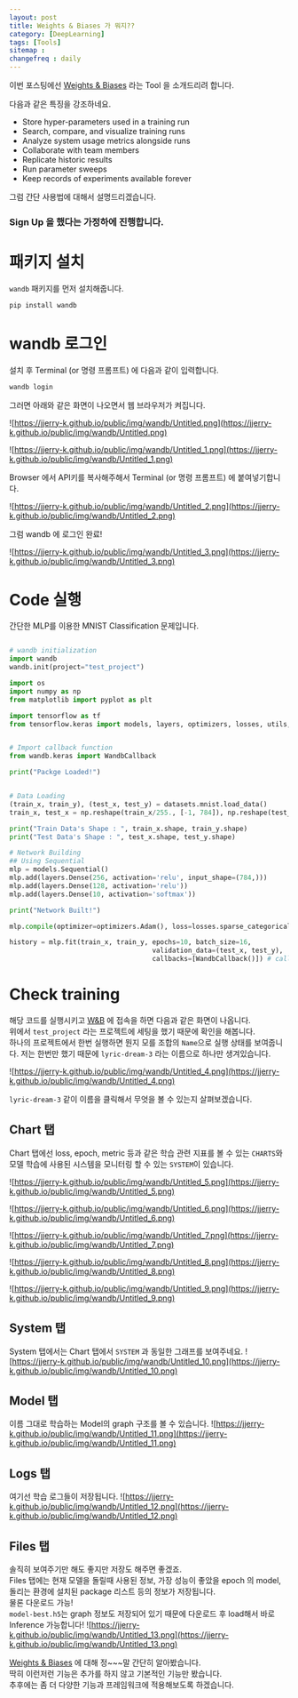 ```yaml
---
layout: post
title: Weights & Biases 가 뭐지??
category: [DeepLearning]
tags: [Tools]
sitemap :
changefreq : daily
---
```


이번 포스팅에선 [Weights & Biases](https://www.wandb.com/) 라는 Tool 을 소개드리려 합니다.  

다음과 같은 특징을 강조하네요.
- Store hyper-parameters used in a training run
- Search, compare, and visualize training runs
- Analyze system usage metrics alongside runs
- Collaborate with team members
- Replicate historic results
- Run parameter sweeps
- Keep records of experiments available forever

그럼 간단 사용법에 대해서 설명드리겠습니다.

### **Sign Up** 을 했다는 가정하에 진행합니다.

# 패키지 설치

`wandb` 패키지를 먼저 설치해줍니다.
``` bash
pip install wandb
```

# wandb 로그인

설치 후 Terminal (or 명령 프롬프트) 에 다음과 같이 입력합니다.


``` bash
wandb login
```


그러면 아래와 같은 화면이 나오면서 웹 브라우저가 켜집니다.

![https://jjerry-k.github.io/public/img/wandb/Untitled.png](https://jjerry-k.github.io/public/img/wandb/Untitled.png)

![https://jjerry-k.github.io/public/img/wandb/Untitled_1.png](https://jjerry-k.github.io/public/img/wandb/Untitled_1.png)

Browser 에서 API키를 복사해주해서 Terminal (or 명령 프롬프트) 에 붙여넣기합니다.

![https://jjerry-k.github.io/public/img/wandb/Untitled_2.png](https://jjerry-k.github.io/public/img/wandb/Untitled_2.png)

그럼 wandb 에 로그인 완료!

![https://jjerry-k.github.io/public/img/wandb/Untitled_3.png](https://jjerry-k.github.io/public/img/wandb/Untitled_3.png)

# Code 실행

간단한 MLP를 이용한 MNIST Classification 문제입니다.  

``` python

# wandb initialization
import wandb
wandb.init(project="test_project")

import os
import numpy as np
from matplotlib import pyplot as plt

import tensorflow as tf
from tensorflow.keras import models, layers, optimizers, losses, utils, datasets


# Import callback function
from wandb.keras import WandbCallback 

print("Packge Loaded!")


# Data Loading
(train_x, train_y), (test_x, test_y) = datasets.mnist.load_data()
train_x, test_x = np.reshape(train_x/255., [-1, 784]), np.reshape(test_x/255., [-1, 784])

print("Train Data's Shape : ", train_x.shape, train_y.shape)
print("Test Data's Shape : ", test_x.shape, test_y.shape)

# Network Building
## Using Sequential
mlp = models.Sequential()
mlp.add(layers.Dense(256, activation='relu', input_shape=(784,)))
mlp.add(layers.Dense(128, activation='relu'))
mlp.add(layers.Dense(10, activation='softmax'))

print("Network Built!")

mlp.compile(optimizer=optimizers.Adam(), loss=losses.sparse_categorical_crossentropy, metrics=['accuracy'])

history = mlp.fit(train_x, train_y, epochs=10, batch_size=16, 
                                    validation_data=(test_x, test_y), 
                                    callbacks=[WandbCallback()]) # callbacks 에 Wandbcallback 추가
```

# Check training

해당 코드를 실행시키고 [W&B](https://app.wandb.ai/home) 에 접속을 하면 다음과 같은 화면이 나옵니다.  
위에서 `test_project` 라는 프로젝트에 세팅을 했기 때문에 확인을 해봅니다.  
하나의 프로젝트에서 한번 실행하면 뭔지 모를 조합의 `Name`으로 실행 상태를 보여줍니다.
저는 한번만 했기 때문에 `lyric-dream-3` 라는 이름으로 하나만 생겨있습니다.  

![https://jjerry-k.github.io/public/img/wandb/Untitled_4.png](https://jjerry-k.github.io/public/img/wandb/Untitled_4.png)

`lyric-dream-3` 같이 이름을 클릭해서 무엇을 볼 수 있는지 살펴보겠습니다. 

## Chart 탭

Chart 탭에선 loss, epoch, metric 등과 같은 학습 관련 지표를 볼 수 있는 `CHARTS`와 모델 학습에 사용된 시스템을 모니터링 할 수 있는 `SYSTEM`이 있습니다.

![https://jjerry-k.github.io/public/img/wandb/Untitled_5.png](https://jjerry-k.github.io/public/img/wandb/Untitled_5.png)

![https://jjerry-k.github.io/public/img/wandb/Untitled_6.png](https://jjerry-k.github.io/public/img/wandb/Untitled_6.png)

![https://jjerry-k.github.io/public/img/wandb/Untitled_7.png](https://jjerry-k.github.io/public/img/wandb/Untitled_7.png)

![https://jjerry-k.github.io/public/img/wandb/Untitled_8.png](https://jjerry-k.github.io/public/img/wandb/Untitled_8.png)

![https://jjerry-k.github.io/public/img/wandb/Untitled_9.png](https://jjerry-k.github.io/public/img/wandb/Untitled_9.png)

## System 탭
System 탭에서는 Chart 탭에서 `SYSTEM` 과 동일한 그래프를 보여주네요.
![https://jjerry-k.github.io/public/img/wandb/Untitled_10.png](https://jjerry-k.github.io/public/img/wandb/Untitled_10.png)

## Model 탭
이름 그대로 학습하는 Model의 graph 구조를 볼 수 있습니다.
![https://jjerry-k.github.io/public/img/wandb/Untitled_11.png](https://jjerry-k.github.io/public/img/wandb/Untitled_11.png)

## Logs 탭
여기선 학습 로그들이 저장됩니다.
![https://jjerry-k.github.io/public/img/wandb/Untitled_12.png](https://jjerry-k.github.io/public/img/wandb/Untitled_12.png)

## Files 탭
솔직히 보여주기만 해도 좋지만 저장도 해주면 좋겠죠.  
Files 탭에는 현재 모델을 돌릴때 사용된 정보, 가장 성능이 좋았을 epoch 의 model, 돌리는 환경에 설치된 package 리스트 등의 정보가 저장됩니다.  
물론 다운로드 가능!  
`model-best.h5`는 graph 정보도 저장되어 있기 때문에 다운로드 후 load해서 바로 Inference 가능합니다!
![https://jjerry-k.github.io/public/img/wandb/Untitled_13.png](https://jjerry-k.github.io/public/img/wandb/Untitled_13.png)


[Weights & Biases](https://www.wandb.com/) 에 대해 정~~~말 간단히 알아봤습니다.  
딱히 이런저런 기능은 추가를 하지 않고 기본적인 기능만 봤습니다.  
추후에는 좀 더 다양한 기능과 프레임워크에 적용해보도록 하겠습니다.